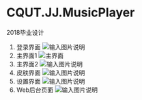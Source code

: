 # CQUT.JJ.MusicPlayer
2018毕业设计
1. 登录界面
![输入图片说明](https://images.gitee.com/uploads/images/2019/0810/152308_005dae4b_801349.png "login.png")
2. 主界面1
![主界面](https://images.gitee.com/uploads/images/2019/0810/151903_16240f4e_801349.png "主界面")
3. 主界面2
![输入图片说明](https://img-blog.csdn.net/20180710115522293?watermark/2/text/aHR0cHM6Ly9ibG9nLmNzZG4ubmV0L3FxXzMxNjA2Mzc1/font/5a6L5L2T/fontsize/400/fill/I0JBQkFCMA==/dissolve/70 "在这里输入图片标题")
4. 皮肤界面
![输入图片说明](https://images.gitee.com/uploads/images/2019/0810/152417_469a9e45_801349.png "skin.png")
5. 设置界面
![输入图片说明](https://images.gitee.com/uploads/images/2019/0810/152450_05c34034_801349.png "setting.png")
6. Web后台页面
![输入图片说明](https://images.gitee.com/uploads/images/2019/0810/152457_d146847f_801349.png "web.png")